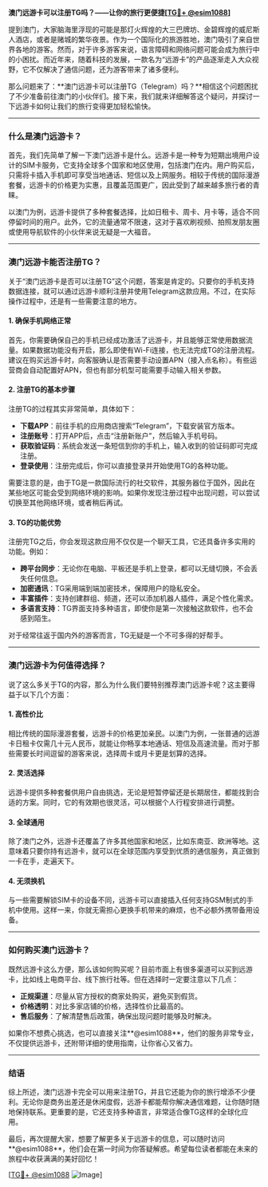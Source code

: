 **澳门远游卡可以注册TG吗？——让你的旅行更便捷[[TG💪+ @esim1088](https://t.me/s/esim1088)]**

提到澳门，大家脑海里浮现的可能是那灯火辉煌的大三巴牌坊、金碧辉煌的威尼斯人酒店，或者是赌城的繁华夜景。作为一个国际化的旅游胜地，澳门吸引了来自世界各地的游客。然而，对于许多游客来说，语言障碍和网络问题可能会成为旅行中的小困扰。而近年来，随着科技的发展，一款名为“远游卡”的产品逐渐走入大众视野，它不仅解决了通信问题，还为游客带来了诸多便利。

那么问题来了：**澳门远游卡可以注册TG（Telegram）吗？**相信这个问题困扰了不少准备前往澳门的小伙伴们。接下来，我们就来详细解答这个疑问，并探讨一下远游卡如何让我们的旅行变得更加轻松愉快。

---

### 什么是澳门远游卡？

首先，我们先简单了解一下澳门远游卡是什么。远游卡是一种专为短期出境用户设计的SIM卡服务，它支持全球多个国家和地区使用，包括澳门在内。用户购买后，只需将卡插入手机即可享受当地通话、短信以及上网服务。相较于传统的国际漫游套餐，远游卡的价格更为实惠，且覆盖范围更广，因此受到了越来越多旅行者的青睐。

以澳门为例，远游卡提供了多种套餐选择，比如日租卡、周卡、月卡等，适合不同停留时间的用户。此外，它的流量通常不限速，这对于喜欢刷视频、拍照发朋友圈或使用导航软件的小伙伴来说无疑是一大福音。

---

### 澳门远游卡能否注册TG？

关于“澳门远游卡是否可以注册TG”这个问题，答案是肯定的。只要你的手机支持数据连接，就可以通过远游卡顺利注册并使用Telegram这款应用。不过，在实际操作过程中，还是有一些需要注意的地方。

#### 1. 确保手机网络正常
首先，你需要确保自己的手机已经成功激活了远游卡，并且能够正常使用数据流量。如果数据功能没有开启，那么即使有Wi-Fi连接，也无法完成TG的注册流程。建议在购买远游卡时，向客服确认是否需要手动设置APN（接入点名称）。有些运营商会自动配置好APN，但也有部分机型可能需要手动输入相关参数。

#### 2. 注册TG的基本步骤
注册TG的过程其实非常简单，具体如下：
- **下载APP**：前往手机的应用商店搜索“Telegram”，下载安装官方版本。
- **注册账号**：打开APP后，点击“注册新账户”，然后输入手机号码。
- **获取验证码**：系统会发送一条短信到你的手机上，输入收到的验证码即可完成注册。
- **登录使用**：注册完成后，你可以直接登录并开始使用TG的各种功能。

需要注意的是，由于TG是一款国际流行的社交软件，其服务器位于国外，因此在某些地区可能会受到网络环境的影响。如果你发现注册过程中出现问题，可以尝试切换至其他网络环境，或者稍后再试。

#### 3. TG的功能优势
注册完TG之后，你会发现这款应用不仅仅是一个聊天工具，它还具备许多实用的功能。例如：
- **跨平台同步**：无论你在电脑、平板还是手机上登录，都可以无缝切换，不会丢失任何信息。
- **加密通讯**：TG采用端到端加密技术，保障用户的隐私安全。
- **丰富插件**：支持创建群组、频道，还可以添加机器人插件，满足个性化需求。
- **多语言支持**：TG界面支持多种语言，即使你是第一次接触这款软件，也不会感到陌生。

对于经常往返于国内外的游客而言，TG无疑是一个不可多得的好帮手。

---

### 澳门远游卡为何值得选择？

说了这么多关于TG的内容，那么为什么我们要特别推荐澳门远游卡呢？这主要得益于以下几个方面：

#### 1. 高性价比
相比传统的国际漫游套餐，远游卡的价格更加亲民。以澳门为例，一张普通的远游卡日租卡仅需几十元人民币，就能让你畅享本地通话、短信及高速流量。而对于那些需要长时间逗留的游客来说，选择周卡或月卡更是划算的选择。

#### 2. 灵活选择
远游卡提供多种套餐供用户自由挑选，无论是短暂停留还是长期居住，都能找到合适的方案。同时，它的有效期也很灵活，可以根据个人行程安排进行调整。

#### 3. 全球通用
除了澳门之外，远游卡还覆盖了许多其他国家和地区，比如东南亚、欧洲等地。这意味着只要你持有远游卡，就可以在全球范围内享受到优质的通信服务，真正做到一卡在手，走遍天下。

#### 4. 无须换机
与一些需要解锁SIM卡的设备不同，远游卡可以直接插入任何支持GSM制式的手机中使用。这样一来，你就无需担心更换手机带来的麻烦，也不必额外携带备用设备。

---

### 如何购买澳门远游卡？

既然远游卡这么方便，那么该如何购买呢？目前市面上有很多渠道可以买到远游卡，比如线上电商平台、线下旅行社等。但在选择时一定要注意以下几点：
- **正规渠道**：尽量从官方授权的商家处购买，避免买到假货。
- **价格透明**：对比多家店铺的价格，选择性价比最高的。
- **售后服务**：了解清楚售后政策，确保出现问题时能够及时解决。

如果你不想费心挑选，也可以直接关注**@esim1088**，他们的服务非常专业，不仅提供远游卡，还附带详细的使用指南，让你省心又省力。

---

### 结语

综上所述，澳门远游卡完全可以用来注册TG，并且它还能为你的旅行增添不少便利。无论你是商务出差还是休闲度假，远游卡都能帮你解决通信难题，让你随时随地保持联系。更重要的是，它还支持多种语言，非常适合像TG这样的全球化应用。

最后，再次提醒大家，想要了解更多关于远游卡的信息，可以随时访问**@esim1088**，他们会在第一时间为你答疑解惑。希望每位读者都能在未来的旅程中收获满满的美好回忆！

[[TG💪+ @esim1088](https://t.me/s/esim1088) ![Image](https://i.postimg.cc/4NQfJmqS/Snipaste-2025-05-13-00-14-12.png)]